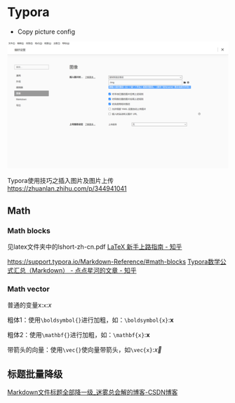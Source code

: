 # Typora

- Copy picture config

![pic](img/202202162300594.png)

Typora使用技巧之插入图片及图片上传
<https://zhuanlan.zhihu.com/p/344941041>

## Math

### Math blocks

见latex文件夹中的lshort-zh-cn.pdf
[LaTeX 新手上路指南 \- 知乎](https://zhuanlan.zhihu.com/p/433710726)

<https://support.typora.io/Markdown-Reference/#math-blocks>
[Typora数学公式汇总（Markdown） - 点点星河的文章 - 知乎](https://zhuanlan.zhihu.com/p/261750408)

### Math vector

普通的变量x:`x`:$x$

粗体1：使用`\boldsymbol{}`进行加粗，如：`\boldsymbol{x}`:$\boldsymbol{x}$

粗体2：使用`\mathbf{}`进行加粗，如：`\mathbf{x}`:$\mathbf{x}$

带箭头的向量：使用`\vec{}`使向量带箭头，如`\vec{x}`:$\vec{x}$

## 标题批量降级

[Markdown文件标题全部降一级\_迷雾总会解的博客\-CSDN博客](https://blog.csdn.net/qq_44766883/article/details/122601949)
